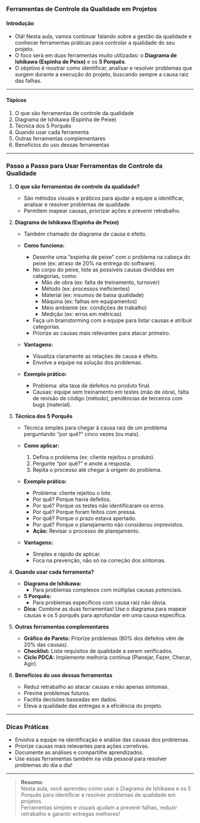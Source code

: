 ### **Ferramentas de Controle da Qualidade em Projetos**

#### Introdução

- Olá! Nesta aula, vamos continuar falando sobre a gestão da qualidade e conhecer ferramentas práticas para controlar a qualidade do seu projeto.
- O foco será em duas ferramentas muito utilizadas: o **Diagrama de Ishikawa (Espinha de Peixe)** e os **5 Porquês**.
- O objetivo é mostrar como identificar, analisar e resolver problemas que surgem durante a execução do projeto, buscando sempre a causa raiz das falhas.

---

#### Tópicos

1. O que são ferramentas de controle da qualidade
2. Diagrama de Ishikawa (Espinha de Peixe)
3. Técnica dos 5 Porquês
4. Quando usar cada ferramenta
5. Outras ferramentas complementares
6. Benefícios do uso dessas ferramentas

---

### Passo a Passo para Usar Ferramentas de Controle da Qualidade

1. **O que são ferramentas de controle da qualidade?**

   - São métodos visuais e práticos para ajudar a equipe a identificar, analisar e resolver problemas de qualidade.
   - Permitem mapear causas, priorizar ações e prevenir retrabalho.

2. **Diagrama de Ishikawa (Espinha de Peixe)**

   - Também chamado de diagrama de causa e efeito.
   - **Como funciona:**
     - Desenhe uma “espinha de peixe” com o problema na cabeça do peixe (ex: atraso de 20% na entrega do software).
     - No corpo do peixe, liste as possíveis causas divididas em categorias, como:
       - Mão de obra (ex: falta de treinamento, turnover)
       - Método (ex: processos ineficientes)
       - Material (ex: insumos de baixa qualidade)
       - Máquina (ex: falhas em equipamentos)
       - Meio ambiente (ex: condições de trabalho)
       - Medição (ex: erros em métricas)
     - Faça um brainstorming com a equipe para listar causas e atribuir categorias.
     - Priorize as causas mais relevantes para atacar primeiro.
   - **Vantagens:**

     - Visualiza claramente as relações de causa e efeito.
     - Envolve a equipe na solução dos problemas.

   - **Exemplo prático:**
     - Problema: alta taxa de defeitos no produto final.
     - Causas: equipe sem treinamento em testes (mão de obra), falta de revisão de código (método), pendências de terceiros com bugs (material).

3. **Técnica dos 5 Porquês**

   - Técnica simples para chegar à causa raiz de um problema perguntando “por quê?” cinco vezes (ou mais).
   - **Como aplicar:**
     1. Defina o problema (ex: cliente rejeitou o produto).
     2. Pergunte “por quê?” e anote a resposta.
     3. Repita o processo até chegar à origem do problema.
   - **Exemplo prático:**

     - Problema: cliente rejeitou o lote.
     - Por quê? Porque havia defeitos.
     - Por quê? Porque os testes não identificaram os erros.
     - Por quê? Porque foram feitos com pressa.
     - Por quê? Porque o prazo estava apertado.
     - Por quê? Porque o planejamento não considerou imprevistos.
     - **Ação:** Revisar o processo de planejamento.

   - **Vantagens:**
     - Simples e rápido de aplicar.
     - Foca na prevenção, não só na correção dos sintomas.

4. **Quando usar cada ferramenta?**

   - **Diagrama de Ishikawa:**
     - Para problemas complexos com múltiplas causas potenciais.
   - **5 Porquês:**
     - Para problemas específicos com causa raiz não óbvia.
   - **Dica:** Combine as duas ferramentas! Use o diagrama para mapear causas e os 5 porquês para aprofundar em uma causa específica.

5. **Outras ferramentas complementares**

   - **Gráfico de Pareto:** Priorize problemas (80% dos defeitos vêm de 20% das causas).
   - **Checklist:** Liste requisitos de qualidade a serem verificados.
   - **Ciclo PDCA:** Implemente melhoria contínua (Planejar, Fazer, Checar, Agir).

6. **Benefícios do uso dessas ferramentas**

   - Reduz retrabalho ao atacar causas e não apenas sintomas.
   - Previne problemas futuros.
   - Facilita decisões baseadas em dados.
   - Eleva a qualidade das entregas e a eficiência do projeto.

---

### Dicas Práticas

- Envolva a equipe na identificação e análise das causas dos problemas.
- Priorize causas mais relevantes para ações corretivas.
- Documente as análises e compartilhe aprendizados.
- Use essas ferramentas também na vida pessoal para resolver problemas do dia a dia!

---

> **Resumo:**  
> Nesta aula, você aprendeu como usar o Diagrama de Ishikawa e os 5 Porquês para identificar e resolver problemas de qualidade em projetos.  
> Ferramentas simples e visuais ajudam a prevenir falhas, reduzir retrabalho e garantir entregas melhores!

